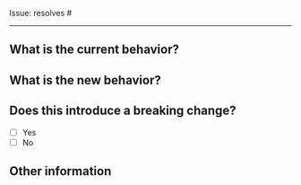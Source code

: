 <!-- markdownlint-disable -->

<!-- This is optional -->
Issue: resolves #

---

<!-- Please do not add dependencies to package lib. -->
<!-- Try to limit your pull request to one type (bugfix, feature, etc). Submit multiple pull requests if needed. -->

## What is the current behavior?

## What is the new behavior?

## Does this introduce a breaking change?

- [ ] Yes
- [ ] No

<!-- If this introduces a breaking change: describe the impact and migration path (if post v1.0.0) for existing applications below. -->

## Other information

<!-- Any other context or screenshots can go here. -->
